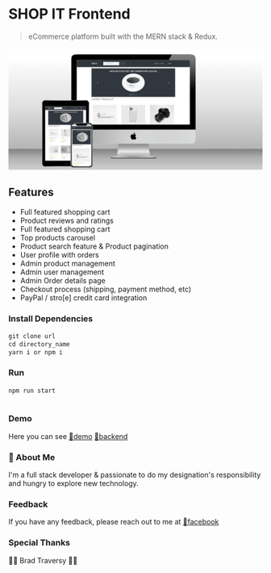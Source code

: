 # SHOP IT Frontend
>eCommerce platform built with the MERN stack & Redux.

![Shop IT](https://raw.githubusercontent.com/Noormohammad011/react-portfolio/main/src/assets/img/projects/shopIt.png)

## Features

- Full featured shopping cart
- Product reviews and ratings
- Full featured shopping cart
- Top products carousel
- Product search feature & Product pagination
- User profile with orders
- Admin product management
- Admin user management
- Admin Order details page
- Checkout process (shipping, payment method, etc)
- PayPal / stro[e] credit card integration

### Install Dependencies
```
git clone url
cd directory_name
yarn i or npm i

```

### Run
```
npm run start


```
### Demo
Here you can see [:link:demo](https://shopit-menia.netlify.app/) [:link:backend](https://shy-cyan-squid-wear.cyclic.app/api/products)

### 🚀 About Me
I'm a full stack developer & passionate to do my designation's responsibility and hungry to explore new technology.

### Feedback

If you have any feedback, please reach out to me at [:link:facebook](https://www.facebook.com/profile.php?id=100007513814577)


### Special Thanks 
:black_heart::black_heart: Brad Traversy :black_heart::black_heart:

